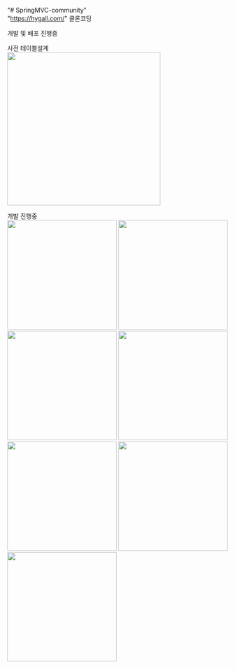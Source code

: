 "# SpringMVC-community"<br/> 
"https://hygall.com/" 클론코딩

개발 및 배포 진행중

사전 테이블설계<br/> 
<img src="https://user-images.githubusercontent.com/45805470/92492260-1f8d6900-f22e-11ea-8f6b-3ce9050f6e6d.png" width="350">

개발 진행중 <br/>
<img src="https://user-images.githubusercontent.com/45805470/92493222-37192180-f22f-11ea-917f-2cdc9f9467ee.PNG" width="250">
<img src="https://user-images.githubusercontent.com/45805470/92493226-37b1b800-f22f-11ea-92df-86622adec8b0.PNG" width="250">
<img src="https://user-images.githubusercontent.com/45805470/92493231-397b7b80-f22f-11ea-987c-2586088bcf0e.PNG" width="250">
<img src="https://user-images.githubusercontent.com/45805470/92493237-3b453f00-f22f-11ea-8538-2b9c93a1296e.PNG" width="250">
<img src="https://user-images.githubusercontent.com/45805470/92493253-413b2000-f22f-11ea-9ac0-531998c2ac8e.PNG" width="250">
<img src="https://user-images.githubusercontent.com/45805470/92493263-439d7a00-f22f-11ea-80e2-1ae1f3e1d2df.PNG" width="250">
<img src="https://user-images.githubusercontent.com/45805470/92493267-45673d80-f22f-11ea-9bd8-14920bf3f1c8.PNG" width="250">


